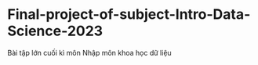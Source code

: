 # Final-project-of-subject-Intro-Data-Science-2023
Bài tập lớn cuối kì môn Nhập môn khoa học dữ liệu
